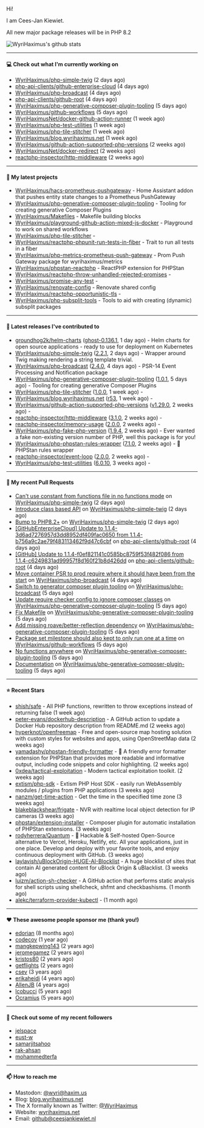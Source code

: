 Hi!

I am Cees-Jan Kiewiet.

All new major package releases will be in PHP 8.2

![WyriHaximus's github stats](https://github-readme-stats.vercel.app/api?username=WyriHaximus&show_icons=true)

---

#### 💻 Check out what I'm currently working on

- [WyriHaximus/php-simple-twig](https://github.com/WyriHaximus/php-simple-twig) (2 days ago)
- [php-api-clients/github-enterprise-cloud](https://github.com/php-api-clients/github-enterprise-cloud) (4 days ago)
- [WyriHaximus/php-broadcast](https://github.com/WyriHaximus/php-broadcast) (4 days ago)
- [php-api-clients/github-root](https://github.com/php-api-clients/github-root) (4 days ago)
- [WyriHaximus/php-generative-composer-plugin-tooling](https://github.com/WyriHaximus/php-generative-composer-plugin-tooling) (5 days ago)
- [WyriHaximus/github-workflows](https://github.com/WyriHaximus/github-workflows) (5 days ago)
- [WyriHaximusNet/docker-github-action-runner](https://github.com/WyriHaximusNet/docker-github-action-runner) (1 week ago)
- [WyriHaximus/php-test-utilities](https://github.com/WyriHaximus/php-test-utilities) (1 week ago)
- [WyriHaximus/php-tile-stitcher](https://github.com/WyriHaximus/php-tile-stitcher) (1 week ago)
- [WyriHaximus/blog.wyrihaximus.net](https://github.com/WyriHaximus/blog.wyrihaximus.net) (1 week ago)
- [WyriHaximus/github-action-supported-php-versions](https://github.com/WyriHaximus/github-action-supported-php-versions) (2 weeks ago)
- [WyriHaximusNet/docker-redirect](https://github.com/WyriHaximusNet/docker-redirect) (2 weeks ago)
- [reactphp-inspector/http-middleware](https://github.com/reactphp-inspector/http-middleware) (2 weeks ago)

---

#### 🌱 My latest projects

- [WyriHaximus/hacs-prometheus-pushgateway](https://github.com/WyriHaximus/hacs-prometheus-pushgateway) - Home Assistant addon that pushes entity state changes to a Prometheus PushGateway
- [WyriHaximus/php-generative-composer-plugin-tooling](https://github.com/WyriHaximus/php-generative-composer-plugin-tooling) - Tooling for creating generative Composer Plugins
- [WyriHaximus/Makefiles](https://github.com/WyriHaximus/Makefiles) - Makefile building blocks
- [WyriHaximus/playground-github-action-mixed-js-docker](https://github.com/WyriHaximus/playground-github-action-mixed-js-docker) - Playground to work on shared workflows
- [WyriHaximus/php-tile-stitcher](https://github.com/WyriHaximus/php-tile-stitcher) - 
- [WyriHaximus/reactphp-phpunit-run-tests-in-fiber](https://github.com/WyriHaximus/reactphp-phpunit-run-tests-in-fiber) - Trait to run all tests in a fiber
- [WyriHaximus/php-metrics-prometheus-push-gateway](https://github.com/WyriHaximus/php-metrics-prometheus-push-gateway) - Prom Push Gateway package for wyrihaximus/metrics
- [WyriHaximus/phpstan-reactphp](https://github.com/WyriHaximus/phpstan-reactphp) - ReactPHP extension for PHPStan
- [WyriHaximus/reactphp-throw-unhandled-rejected-promises](https://github.com/WyriHaximus/reactphp-throw-unhandled-rejected-promises) - 
- [WyriHaximus/promise-any-test](https://github.com/WyriHaximus/promise-any-test) - 
- [WyriHaximus/renovate-config](https://github.com/WyriHaximus/renovate-config) - Renovate shared config
- [WyriHaximus/reactphp-opportunistic-tls](https://github.com/WyriHaximus/reactphp-opportunistic-tls) - 
- [WyriHaximus/php-subsplit-tools](https://github.com/WyriHaximus/php-subsplit-tools) - Tools to aid with creating (dynamic) subsplit packages

---

#### 🔭 Latest releases I've contributed to

- [groundhog2k/helm-charts](https://github.com/groundhog2k/helm-charts) ([ghost-0.136.1](https://github.com/groundhog2k/helm-charts/releases/tag/ghost-0.136.1), 1 day ago) - Helm charts for open source applications - ready to use for deployment on Kubernetes
- [WyriHaximus/php-simple-twig](https://github.com/WyriHaximus/php-simple-twig) ([2.2.1](https://github.com/WyriHaximus/php-simple-twig/releases/tag/2.2.1), 2 days ago) - Wrapper around Twig making rendering a string template trivial.
- [WyriHaximus/php-broadcast](https://github.com/WyriHaximus/php-broadcast) ([2.4.0](https://github.com/WyriHaximus/php-broadcast/releases/tag/2.4.0), 4 days ago) - PSR-14 Event Processing and Notification package
- [WyriHaximus/php-generative-composer-plugin-tooling](https://github.com/WyriHaximus/php-generative-composer-plugin-tooling) ([1.0.1](https://github.com/WyriHaximus/php-generative-composer-plugin-tooling/releases/tag/1.0.1), 5 days ago) - Tooling for creating generative Composer Plugins
- [WyriHaximus/php-tile-stitcher](https://github.com/WyriHaximus/php-tile-stitcher) ([1.0.0](https://github.com/WyriHaximus/php-tile-stitcher/releases/tag/1.0.0), 1 week ago) - 
- [WyriHaximus/blog.wyrihaximus.net](https://github.com/WyriHaximus/blog.wyrihaximus.net) ([r53](https://github.com/WyriHaximus/blog.wyrihaximus.net/releases/tag/r53), 1 week ago) - 
- [WyriHaximus/github-action-supported-php-versions](https://github.com/WyriHaximus/github-action-supported-php-versions) ([v1.29.0](https://github.com/WyriHaximus/github-action-supported-php-versions/releases/tag/v1.29.0), 2 weeks ago) - 
- [reactphp-inspector/http-middleware](https://github.com/reactphp-inspector/http-middleware) ([3.1.0](https://github.com/reactphp-inspector/http-middleware/releases/tag/3.1.0), 2 weeks ago) - 
- [reactphp-inspector/memory-usage](https://github.com/reactphp-inspector/memory-usage) ([2.0.0](https://github.com/reactphp-inspector/memory-usage/releases/tag/2.0.0), 2 weeks ago) - 
- [WyriHaximus/php-fake-php-version](https://github.com/WyriHaximus/php-fake-php-version) ([1.9.4](https://github.com/WyriHaximus/php-fake-php-version/releases/tag/1.9.4), 2 weeks ago) - Ever wanted a fake non-existing version number of PHP, well this package is for you!
- [WyriHaximus/php-phpstan-rules-wrapper](https://github.com/WyriHaximus/php-phpstan-rules-wrapper) ([7.1.0](https://github.com/WyriHaximus/php-phpstan-rules-wrapper/releases/tag/7.1.0), 2 weeks ago) - 🌯 PHPStan rules wrapper
- [reactphp-inspector/event-loop](https://github.com/reactphp-inspector/event-loop) ([2.0.0](https://github.com/reactphp-inspector/event-loop/releases/tag/2.0.0), 2 weeks ago) - 
- [WyriHaximus/php-test-utilities](https://github.com/WyriHaximus/php-test-utilities) ([6.0.10](https://github.com/WyriHaximus/php-test-utilities/releases/tag/6.0.10), 3 weeks ago) - 

---

#### 🔨 My recent Pull Requests

- [Can&#39;t use constant from functions file in no functions mode](https://github.com/WyriHaximus/php-simple-twig/pull/73) on [WyriHaximus/php-simple-twig](https://github.com/WyriHaximus/php-simple-twig) (2 days ago)
- [Introduce class based API](https://github.com/WyriHaximus/php-simple-twig/pull/72) on [WyriHaximus/php-simple-twig](https://github.com/WyriHaximus/php-simple-twig) (2 days ago)
- [Bump to PHP8.2&#43;](https://github.com/WyriHaximus/php-simple-twig/pull/71) on [WyriHaximus/php-simple-twig](https://github.com/WyriHaximus/php-simple-twig) (2 days ago)
- [[GitHubEnterpriseCloud] Update to 1.1.4-3d6ad7276957d3dd8952df409fac0650 from 1.1.4-b756a9c2ae79f483113462f9d47c6cbf](https://github.com/php-api-clients/github-root/pull/1314) on [php-api-clients/github-root](https://github.com/php-api-clients/github-root) (4 days ago)
- [[GitHub] Update to 1.1.4-f0ef821141c0585bc8759f53f482f086 from 1.1.4-c6249831ad99957f8d160f21b8d426dd](https://github.com/php-api-clients/github-root/pull/1313) on [php-api-clients/github-root](https://github.com/php-api-clients/github-root) (4 days ago)
- [Move container PSR to prod require where it should have been from the start](https://github.com/WyriHaximus/php-broadcast/pull/286) on [WyriHaximus/php-broadcast](https://github.com/WyriHaximus/php-broadcast) (4 days ago)
- [Switch to generator composer plugin tooling](https://github.com/WyriHaximus/php-broadcast/pull/285) on [WyriHaximus/php-broadcast](https://github.com/WyriHaximus/php-broadcast) (5 days ago)
- [Update require checker config to ignore composer classes](https://github.com/WyriHaximus/php-generative-composer-plugin-tooling/pull/16) on [WyriHaximus/php-generative-composer-plugin-tooling](https://github.com/WyriHaximus/php-generative-composer-plugin-tooling) (5 days ago)
- [Fix Makefile](https://github.com/WyriHaximus/php-generative-composer-plugin-tooling/pull/15) on [WyriHaximus/php-generative-composer-plugin-tooling](https://github.com/WyriHaximus/php-generative-composer-plugin-tooling) (5 days ago)
- [Add missing roave/better-reflection dependency](https://github.com/WyriHaximus/php-generative-composer-plugin-tooling/pull/13) on [WyriHaximus/php-generative-composer-plugin-tooling](https://github.com/WyriHaximus/php-generative-composer-plugin-tooling) (5 days ago)
- [Package set milestone should also kept to only run one at a time](https://github.com/WyriHaximus/github-workflows/pull/44) on [WyriHaximus/github-workflows](https://github.com/WyriHaximus/github-workflows) (5 days ago)
- [No functions anywhere](https://github.com/WyriHaximus/php-generative-composer-plugin-tooling/pull/12) on [WyriHaximus/php-generative-composer-plugin-tooling](https://github.com/WyriHaximus/php-generative-composer-plugin-tooling) (5 days ago)
- [Documentation](https://github.com/WyriHaximus/php-generative-composer-plugin-tooling/pull/11) on [WyriHaximus/php-generative-composer-plugin-tooling](https://github.com/WyriHaximus/php-generative-composer-plugin-tooling) (5 days ago)

---

#### ⭐ Recent Stars

- [shish/safe](https://github.com/shish/safe) - All PHP functions, rewritten to throw exceptions instead of returning false (1 week ago)
- [peter-evans/dockerhub-description](https://github.com/peter-evans/dockerhub-description) - A GitHub action to update a Docker Hub repository description from README.md (2 weeks ago)
- [hyperknot/openfreemap](https://github.com/hyperknot/openfreemap) - Free and open-source map hosting solution with custom styles for websites and apps, using OpenStreetMap data (2 weeks ago)
- [yamadashy/phpstan-friendly-formatter](https://github.com/yamadashy/phpstan-friendly-formatter) - 🤝 A friendly error formatter extension for PHPStan that provides more readable and informative output, including code snippets and color highlighting. (2 weeks ago)
- [0xdea/tactical-exploitation](https://github.com/0xdea/tactical-exploitation) - Modern tactical exploitation toolkit. (2 weeks ago)
- [extism/php-sdk](https://github.com/extism/php-sdk) - Extism PHP Host SDK - easily run WebAssembly modules / plugins from PHP applications (3 weeks ago)
- [nanzm/get-time-action](https://github.com/nanzm/get-time-action) - Get the time in the specified time zone (3 weeks ago)
- [blakeblackshear/frigate](https://github.com/blakeblackshear/frigate) - NVR with realtime local object detection for IP cameras (3 weeks ago)
- [phpstan/extension-installer](https://github.com/phpstan/extension-installer) - Composer plugin for automatic installation of PHPStan extensions. (3 weeks ago)
- [rodyherrera/Quantum](https://github.com/rodyherrera/Quantum) - 🚀 Hackable &amp; Self-hosted Open-Source alternative to Vercel, Heroku, Netlify, etc. All your applications, just in one place. Develop and deploy with your favorite tools, and enjoy continuous deployment with GitHub.  (3 weeks ago)
- [laylavish/uBlockOrigin-HUGE-AI-Blocklist](https://github.com/laylavish/uBlockOrigin-HUGE-AI-Blocklist) - A huge blocklist of sites that contain AI generated content for uBlock Origin &amp; uBlacklist. (3 weeks ago)
- [luizm/action-sh-checker](https://github.com/luizm/action-sh-checker) - A GitHub action that performs static analysis for shell scripts using shellcheck, shfmt and checkbashisms. (1 month ago)
- [alekc/terraform-provider-kubectl](https://github.com/alekc/terraform-provider-kubectl) -  (1 month ago)

---

#### ❤️ These awesome people sponsor me (thank you!)

- [edorian](https://github.com/edorian) (8 months ago)
- [codecov](https://github.com/codecov) (1 year ago)
- [mangkepwing143](https://github.com/mangkepwing143) (2 years ago)
- [jeromegamez](https://github.com/jeromegamez) (2 years ago)
- [kristos80](https://github.com/kristos80) (2 years ago)
- [getflights](https://github.com/getflights) (2 years ago)
- [csev](https://github.com/csev) (3 years ago)
- [erikaheidi](https://github.com/erikaheidi) (4 years ago)
- [AllenJB](https://github.com/AllenJB) (4 years ago)
- [lcobucci](https://github.com/lcobucci) (5 years ago)
- [Ocramius](https://github.com/Ocramius) (5 years ago)

---

#### 👯 Check out some of my recent followers

- [jelspace](https://github.com/jelspace)
- [eust-w](https://github.com/eust-w)
- [samarjitsahoo](https://github.com/samarjitsahoo)
- [rak-ahsan](https://github.com/rak-ahsan)
- [mohammedterfa](https://github.com/mohammedterfa)

---

#### 📫 How to reach me

- Mastodon: [@wyri@haxim.us](https://toot-toot.wyrihaxim.us/@wyri)
- Blog: [blog.wyrihaximus.net](https://blog.wyrihaximus.net/)
- The X formally known as Twitter: [@WyriHaximus](https://twitter.com/WyriHaximus)
- Website: [wyrihaximus.net](https://wyrihaximus.net/)
- Email: [github@ceesjankiewiet.nl](mailto:github@ceesjankiewiet.nl)
